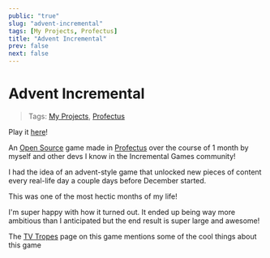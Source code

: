 ```yaml
---
public: "true"
slug: "advent-incremental"
tags: [My Projects, Profectus]
title: "Advent Incremental"
prev: false
next: false
---
```

# Advent Incremental

> Tags: [My Projects](/garden/my-projects/index.md), [Profectus](/garden/profectus/index.md)

Play it [here](https://thepaperpilot.org/advent)!

An [Open Source](/garden/open-source/index.md) game made in [Profectus](/garden/profectus/index.md) over the course of 1 month by myself and other devs I know in the Incremental Games community!

I had the idea of an advent-style game that unlocked new pieces of content every real-life day a couple days before December started.

This was one of the most hectic months of my life!

I'm super happy with how it turned out. It ended up being way more ambitious than I anticipated but the end result is super large and awesome!

The [TV Tropes](https://tvtropes.org/pmwiki/pmwiki.php/VideoGame/AdventIncremental) page on this game mentions some of the cool things about this game